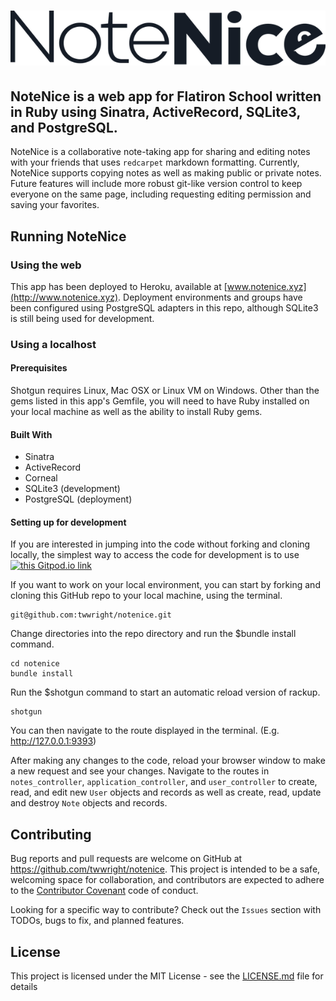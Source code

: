 # [![NoteNice - because sharing is caring](https://raw.githubusercontent.com/twwright/notenice/master/public/images/NoteNice.png)](http://www.notenice.xyz)

## __NoteNice__ is a web app for Flatiron School written in Ruby using Sinatra, ActiveRecord, SQLite3, and PostgreSQL.
NoteNice is a collaborative note-taking app for sharing and editing notes with your friends that uses `redcarpet` markdown formatting. Currently, NoteNice supports copying notes as well as making public or private notes. Future features will include more robust git-like version control to keep everyone on the same page, including requesting editing permission and saving your favorites.

## Running NoteNice

### Using the web
This app has been deployed to Heroku, available at [www.notenice.xyz](http://www.notenice.xyz). Deployment environments and groups have been configured using PostgreSQL adapters in this repo, although SQLite3 is still being used for development.

### Using a localhost

#### Prerequisites
Shotgun requires Linux, Mac OSX or Linux VM on Windows.
Other than the gems listed in this app's Gemfile, you will need to have Ruby installed on your local machine as well as the ability to install Ruby gems.

#### Built With
- Sinatra
- ActiveRecord
- Corneal
- SQLite3 (development)
- PostgreSQL (deployment)

#### Setting up for development
If you are interested in jumping into the code without forking and cloning locally, the simplest way to access the code for development is to use [![this Gitpod.io link](https://img.shields.io/badge/Gitpod-Ready--to--Code-blue?logo=gitpod)](https://gitpod.io/#https://github.com/twwright/notenice) 

If you want to work on your local environment, you can start by forking and cloning this GitHub repo to your local machine, using the terminal. 

``` 
git@github.com:twwright/notenice.git
```
Change directories into the repo directory and run the $bundle install command. 

``` 
cd notenice
bundle install
```

Run the $shotgun command to start an automatic reload version of rackup.

```
shotgun
```
You can then navigate to the route displayed in the terminal. (E.g. http://127.0.0.1:9393)

After making any changes to the code, reload your browser window to make a new request and see your changes. 
Navigate to the routes in `notes_controller`, `application_controller`, and `user_controller` to create, read, and edit new `User` objects and records as well as create, read, update and destroy `Note` objects and records.

## Contributing
Bug reports and pull requests are welcome on GitHub at https://github.com/twwright/notenice. This project is intended to be a safe, welcoming space for collaboration, and contributors are expected to adhere to the [Contributor Covenant](https://github.com/twwright/notenice/code_of_conduct.md) code of conduct.

Looking for a specific way to contribute? 
Check out the `Issues` section with TODOs, bugs to fix, and planned features.

## License
This project is licensed under the MIT License - see the [LICENSE.md](LICENSE) file for details

